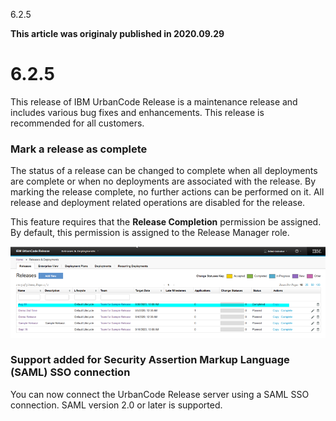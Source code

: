 





6.2.5

**This article was originaly published in 2020.09.29**


6.2.5
=====




This release of IBM UrbanCode Release is a maintenance release and includes various bug fixes and enhancements. This release is recommended for all customers.

### Mark a release as complete


The status of a release can be changed to complete when all deployments are complete or when no deployments are associated with the release. By marking the release complete, no further actions can be performed on it. All release and deployment related operations are disabled for the release.

This feature requires that the **Release Completion** permission be assigned. By default, this permission is assigned to the Release Manager role.

![](releasecomplete.png)
### Support added for Security Assertion Markup Language (SAML) SSO connection



You can now connect the UrbanCode Release server using a SAML SSO connection. SAML version 2.0 or later is supported.







